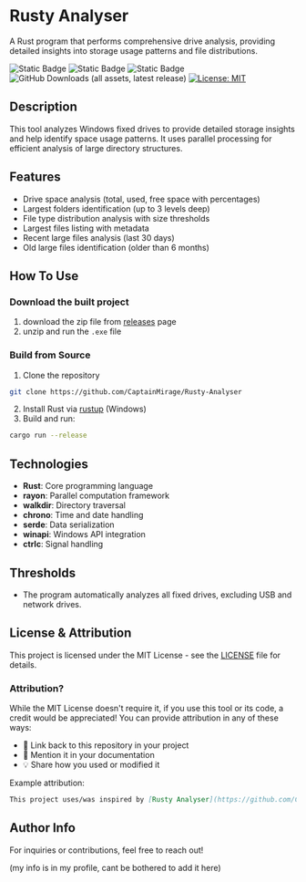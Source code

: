 # Rusty Analyser

A Rust program that performs comprehensive drive analysis, providing detailed insights into storage usage patterns and file distributions.

![Static Badge](https://img.shields.io/badge/Version-Alpha-%23e81919?style=flat&color=%23e81919)
![Static Badge](https://img.shields.io/badge/Development_Stage-InDev-%234be819?style=flat)
![Static Badge](https://img.shields.io/badge/Latest_Update-¯%5C__%28ツ%29__/¯-%2318a5a3?)
![GitHub Downloads (all assets, latest release)](https://img.shields.io/github/downloads-pre/CaptainMirage/Rusty-Analyser/latest/total?style=flat&label=Total%20Downloads&color=%2322c2a0)
[![License: MIT](https://img.shields.io/badge/License-MIT-blue.svg)](https://opensource.org/licenses/MIT)


## Description

This tool analyzes Windows fixed drives to provide detailed storage insights and help identify space usage patterns. It uses parallel processing for efficient analysis of large directory structures.

## Features

- Drive space analysis (total, used, free space with percentages)
- Largest folders identification (up to 3 levels deep)
- File type distribution analysis with size thresholds
- Largest files listing with metadata
- Recent large files analysis (last 30 days)
- Old large files identification (older than 6 months)

## How To Use

### Download the built project 
1. download the zip file from [releases](https://github.com/CaptainMirage/Rusty-Analyser/releases) page
2. unzip and run the `.exe` file

### Build from Source
1. Clone the repository
```bash
git clone https://github.com/CaptainMirage/Rusty-Analyser
```
2. Install Rust via [rustup](https://rustup.rs/) (Windows)
3. Build and run:
```bash
cargo run --release
```

## Technologies

- **Rust**: Core programming language
- **rayon**: Parallel computation framework
- **walkdir**: Directory traversal
- **chrono**: Time and date handling
- **serde**: Data serialization
- **winapi**: Windows API integration
- **ctrlc**: Signal handling

## Thresholds

- The program automatically analyzes all fixed drives, excluding USB and network drives.

## License & Attribution

This project is licensed under the MIT License - see the [LICENSE](LICENSE) file for details.

### Attribution?
While the MIT License doesn't require it, if you use this tool or its code, a credit would be appreciated! You can provide attribution in any of these ways:

- 🔗 Link back to this repository in your project
- 📝 Mention it in your documentation
- 💡 Share how you used or modified it

Example attribution:
```markdown
This project uses/was inspired by [Rusty Analyser](https://github.com/CaptainMirage/Rusty-Analyser) by Captain Mirage
```

## Author Info

For inquiries or contributions, feel free to reach out!

(my info is in my profile, cant be bothered to add it here)
